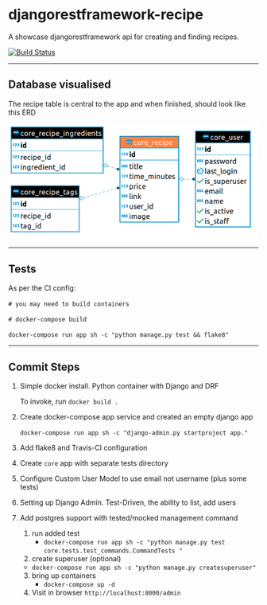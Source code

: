 # djangorestframework-recipe

A showcase djangorestframework api for creating and finding recipes.

[![Build Status](https://travis-ci.org/jonwhittlestone/djangorestframework-recipe.svg?branch=master)](https://travis-ci.org/jonwhittlestone/djangorestframework-recipe)

---

## Database visualised

The recipe table is central to the app and when finished, should look like this ERD

![ERD](assets/core_recipe_erd.png)

---

## Tests

As per the CI config:

`# you may need to build containers`

`# docker-compose build`

`docker-compose run app sh -c "python manage.py test && flake8"`

---

## Commit Steps

1. Simple docker install. Python container with Django and DRF

   To invoke, run `docker build .`

2. Create docker-compose app service and created an empty django app

   `docker-compose run app sh -c "django-admin.py startproject app."`

3. Add flake8 and Travis-CI configuration

4. Create `core` app with separate tests directory

5. Configure Custom User Model to use email not username (plus some tests)

6. Setting up Django Admin. Test-Driven, the ability to list, add users

7. Add postgres support with tested/mocked management command
   1. run added test
      - `docker-compose run app sh -c "python manage.py test core.tests.test_commands.CommandTests "`
   2. create superuser (optional)
   - `docker-compose run app sh -c "python manage.py createsuperuser"`
   3. bring up containers
      - `docker-compose up -d`
   4. Visit in browser `http://localhost:8000/admin`

